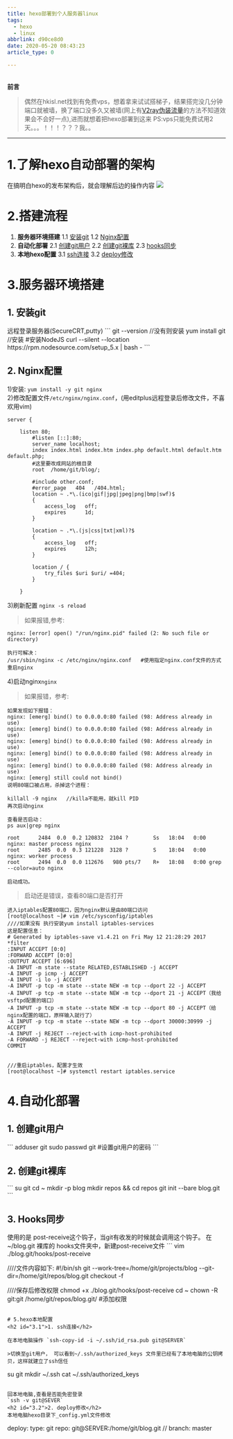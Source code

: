 ```yaml
---
title: hexo部署到个人服务器linux
tags:
  - hexo
  - linux
abbrlink: d90ce8d0
date: 2020-05-20 08:43:23
article_type: 0

---
```


<br>**前言**
>偶然在hkisl.net找到有免费vps，想着拿来试试搭梯子，结果搭完没几分钟端口就被墙，换了端口没多久又被墙(网上有[V2ray伪装流量](http://tlanyan.me/v2ray-traffic-mask/)的方法不知道效果会不会好一点),进而就想着把hexo部署到这来
PS:vps只能免费试用2天。。。！！！？？？我。。
---
<!-- more -->
# 1.了解hexo自动部署的架构
 在搞明白hexo的发布架构后，就会理解后边的操作内容
![](https://i.loli.net/2020/06/09/jHuAoQc7ftkUGbh.png)

# 2.搭建流程
1. **服务器环境搭建**
	1.1 [安装git](#1.1)
	1.2 [Nginx配置](#1.2)
2. **自动化部署**
	2.1 [创建git用户](#2.1)
	2.2 [创建git裸库](#2.2)
	2.3 [hooks同步](#2.3)
3. **本地hexo配置**
	3.1 [ssh连接](#3.1)
	3.2 [deploy修改](#3.2)
# 3.服务器环境搭建
<h2 id="1.1">1. 安装git</h2>
远程登录服务器(SecureCRT,putty)
```
git --version //没有则安装
yum install git //安装
#安装NodeJS
curl --silent --location https://rpm.nodesource.com/setup_5.x | bash -
```
<h2 id="1.2">2. Nginx配置</h2>

1)安装: `yum install -y git nginx`
</br>2)修改配置文件`/etc/nginx/nginx.conf`，(用editplus远程登录后修改文件，不喜欢用vim)
```
server {

    listen 80;
        #listen [::]:80;
        server_name localhost;
        index index.html index.htm index.php default.html default.htm default.php;
        #这里要改成网站的根目录
        root  /home/git/blog/;

        #include other.conf;
        #error_page   404   /404.html;
        location ~ .*\.(ico|gif|jpg|jpeg|png|bmp|swf)$
        {
            access_log   off;
            expires      1d;
        }

        location ~ .*\.(js|css|txt|xml)?$
        {
            access_log   off;
            expires      12h;
        }

        location / {
            try_files $uri $uri/ =404;
        }

    }
```
3)刷新配置 `nginx -s reload`
>如果报错,参考:
```
nginx: [error] open() "/run/nginx.pid" failed (2: No such file or directory)

执行可解决：
/usr/sbin/nginx -c /etc/nginx/nginx.conf   #使用指定nginx.conf文件的方式重启nginx
```
4)启动nginx`nginx`

>如果报错，参考:
```
如果发现如下报错：
nginx: [emerg] bind() to 0.0.0.0:80 failed (98: Address already in use)
nginx: [emerg] bind() to 0.0.0.0:80 failed (98: Address already in use)
nginx: [emerg] bind() to 0.0.0.0:80 failed (98: Address already in use)
nginx: [emerg] bind() to 0.0.0.0:80 failed (98: Address already in use)
nginx: [emerg] bind() to 0.0.0.0:80 failed (98: Address already in use)
nginx: [emerg] still could not bind()
说明80端口被占用，杀掉这个进程：

killall -9 nginx   //killa不能用，就kill PID
再次启动nginx

查看是否启动：
ps aux|grep nginx

root      2484  0.0  0.2 120832  2104 ?        Ss   18:04   0:00 nginx: master process nginx
root      2485  0.0  0.3 121228  3128 ?        S    18:04   0:00 nginx: worker process
root      2494  0.0  0.0 112676   980 pts/7    R+   18:08   0:00 grep --color=auto nginx

启动成功。
```
>启动还是错误，查看80端口是否打开
```
进入iptables配置80端口，因为nginx默认是由80端口访问
[root@localhost ~]# vim /etc/sysconfig/iptables
////如果没有 执行安装yum install iptables-services
这是配置信息：
# Generated by iptables-save v1.4.21 on Fri May 12 21:28:29 2017
*filter
:INPUT ACCEPT [0:0]
:FORWARD ACCEPT [0:0]
:OUTPUT ACCEPT [6:696]
-A INPUT -m state --state RELATED,ESTABLISHED -j ACCEPT
-A INPUT -p icmp -j ACCEPT
-A INPUT -i lo -j ACCEPT
-A INPUT -p tcp -m state --state NEW -m tcp --dport 22 -j ACCEPT
-A INPUT -p tcp -m state --state NEW -m tcp --dport 21 -j ACCEPT（我给vsftpd配置的端口）
-A INPUT -p tcp -m state --state NEW -m tcp --dport 80 -j ACCEPT（给nginx配置的端口，原样输入就行了）
-A INPUT -p tcp -m state --state NEW -m tcp --dport 30000:30999 -j ACCEPT
-A INPUT -j REJECT --reject-with icmp-host-prohibited
-A FORWARD -j REJECT --reject-with icmp-host-prohibited
COMMIT


///重启iptables，配置才生效
[root@localhost ~]# systemctl restart iptables.service

```

# 4.自动化部署
<h2 id="2.1">1. 创建git用户</h2>
```
adduser git      
sudo passwd git  #设置git用户的密码
```

<h2 id="2.2">2. 创建git裸库</h2>
```
su git
cd ~
mkdir -p blog
mkdir repos && cd repos
git init --bare blog.git
```

<h2 id="2.3">3. Hooks同步</h2>
使用的是 post-receive这个钩子，当git有收发的时候就会调用这个钩子。 在 ~/blog.git 裸库的 hooks文件夹中，新建post-receive文件
```
vim ./blog.git/hooks/post-receive

////文件内容如下:
#!/bin/sh
git --work-tree=/home/git/projects/blog --git-dir=/home/git/repos/blog.git checkout -f


////保存后修改权限
chmod +x ./blog.git/hooks/post-receive
cd ~
chown -R git:git /home/git/repos/blog.git/   #添加权限
```

# 5.hexo本地配置
<h2 id="3.1">1. ssh连接</h2>

在本地电脑操作 `ssh-copy-id -i ~/.ssh/id_rsa.pub git@SERVER`

>切换至git用户， 可以看到~/.ssh/authorized_keys 文件里已经有了本地电脑的公钥拷贝，这样就建立了ssh信任
```
su git
mkdir ~/.ssh
cat ~/.ssh/authorized_keys
```

回本地电脑,查看是否能免密登录
`ssh -v git@SEVER`
<h2 id="3.2">2. deploy修改</h2>
本地电脑hexo目录下_config.yml文件修改
```
deploy:
    type: git
    repo: git@SERVER:/home/git/blog.git    //<repository url>
    branch: master   
```
